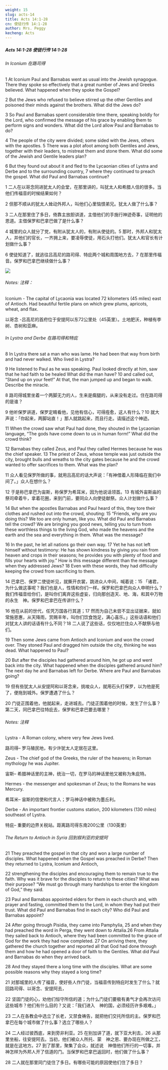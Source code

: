 ```yaml
---
weight: 15
slug: acts-14
title: Acts 14:1-28
cn: 使徒行传 14:1-28
author: Mrs. Peggy
kecheng: Acts
---
```


##### Acts 14:1-28 使徒行传 14:1-28

###### In Iconium 在路司得

1 At Iconium Paul and Barnabas went as usual into the Jewish synagogue. There they spoke so effectively that a great number of Jews and Greeks believed. What happened when they spoke the Gospel? 

2 But the Jews who refused to believe stirred up the other Gentiles and poisoned their minds against the brothers. What did the Jews do? 

3 So Paul and Barnabas spent considerable time there, speaking boldly for the Lord, who confirmed the message of his grace by enabling them to perform signs and wonders. What did the Lord allow Paul and Barnabas to do? 

4 The people of the city were divided; some sided with the Jews, others with the apostles. 5 There was a plot afoot among both Gentiles and Jews, together with their leaders, to mistreat them and stone them. What did some of the Jewish and Gentile leaders plan?

6 But they found out about it and fled to the Lycaonian cities of Lystra and Derbe and to the surrounding country, 7 where they continued to preach the gospel. What did Paul and Barnabas continue?

1 二人在以哥念同进犹太人的会堂，在那里讲的，叫犹太人和希腊人信的很多。当他们传福音的时候结果如何？

2 但那不顺从的犹太人耸动外邦人，叫他们心里恼恨弟兄。犹太人做了什么事？

3 二人在那里住了多日，倚靠主放胆讲道，主借他们的手施行神迹奇事，证明他的恩道。主借保罗和巴拿巴做了是什么事？

4 城里的众人就分了党，有附从犹太人的，有附从使徒的。5 那时，外邦人和犹太人，并他们的官长，一齐拥上来，要凌辱使徒，用石头打他们。犹太人和官长有计划做什么事？

6 使徒知道了，就逃往吕高尼的路司得、特庇两个城和周围地方去，7 在那里传福音。保罗和巴拿巴继续做什么事？

![](/images/note/acts/14-1.jpg#center)

###### Notes: 注释：

Iconium - The capital of Lycaonia was located 72 kilometers (45 miles) east of Antioch. Had beautiful fertile plans on which grew plums, apricots, wheat, and flax.


以哥念 -吕高尼的首府位于安提阿以东72公里处（45英里）。土地肥沃，种植有李树、杏树和亚麻。

###### In Lystra and Derbe 在路司得和特庇

8 In Lystra there sat a man who was lame. He had been that way from birth and had never walked. Who lived in Lystra? 

9 He listened to Paul as he was speaking. Paul looked directly at him, saw that he had faith to be healed What did the man have? 10 and called out, “Stand up on your feet!” At that, the man jumped up and began to walk. Describe the miracle.

8 路司得城里坐着一个两脚无力的人，生来是瘸腿的，从来没有走过。住在路司得的是谁？

9 他听保罗讲道，保罗定睛看他，见他有信心，可得痊愈，这人有什么？10 就大声说：「你起来，两脚站直！」那人就跳起来，而且行走。请描述这个神迹。

11 When the crowd saw what Paul had done, they shouted in the Lycaonian language, “The gods have come down to us in human form!” What did the crowd think? 

12 Barnabas they called Zeus, and Paul they called Hermes because he was the chief speaker. 13 The priest of Zeus, whose temple was just outside the city, brought bulls and wreaths to the city gates because he and the crowd wanted to offer sacrifices to them. What was the plan?

11 众人看见保罗所做的事，就用吕高尼的话大声说：「有神借着人形降临在我们中间了。」众人在想什么？

12 于是称巴拿巴为宙斯，称保罗为希耳米，因为他说话领首。13 有城外宙斯庙的祭司牵着牛，拿着花圈，来到门前，要同众人向使徒献祭。众人计划做什么事？

14 But when the apostles Barnabas and Paul heard of this, they tore their clothes and rushed out into the crowd, shouting: 15 “Friends, why are you doing this? We too are only human, like you. What did Paul and Barnabas tell the crowd? We are bringing you good news, telling you to turn from these worthless things to the living God, who made the heavens and the earth and the sea and everything in them. What was the message? 

16 In the past, he let all nations go their own way. 17 Yet he has not left himself without testimony: He has shown kindness by giving you rain from heaven and crops in their seasons; he provides you with plenty of food and fills your hearts with joy.” How is this message different than the message when they addressed Jews? 18 Even with these words, they had difficulty keeping the crowd from sacrificing to them.

14 巴拿巴、保罗二使徒听见，就撕开衣裳，跳进众人中间，喊着说：15 「诸君，为什么做这事呢？我们也是人，性情和你们一样。保罗和巴拿巴向众人申明什么？我们传福音给你们，是叫你们离弃这些虚妄，归向那创造天、地、海，和其中万物的永生　神。保罗和巴拿巴在传讲什么？

16 他在从前的世代，任凭万国各行其道；17 然而为自己未尝不显出证据来，就如常施恩惠，从天降雨，赏赐丰年，叫你们饮食饱足，满心喜乐。」这些话语和他们对犹太人讲的话语有什么不同？18 二人说了这些话，仅仅地拦住众人不献祭与他们。

19 Then some Jews came from Antioch and Iconium and won the crowd over. They stoned Paul and dragged him outside the city, thinking he was dead. What happened to Paul? 

20 But after the disciples had gathered around him, he got up and went back into the city. What happened when the disciples gathered around him? The next day he and Barnabas left for Derbe. Where are Paul and Barnabas going?

19 但有些犹太人从安提阿和以哥念来，挑唆众人，就用石头打保罗，以为他是死了，便拖到城外。保罗遭遇了什么？

20 门徒正围着他，他就起来，走进城去。门徒正围着他的时候，发生了什么事？第二天，同巴拿巴往特庇去，保罗和巴拿巴要去哪里？

###### Notes: 注释

Lystra - A Roman colony, where very few Jews lived.

路司得– 罗马殖民地，有少许犹太人定居在这里。

Zeus - The chief god of the Greeks, the ruler of the heavens; in Roman mythology he was Jupiter.

宙斯– 希腊神话里的主神，统治一切，在罗马的神话里他又被称为朱庇特。

Hermes - the messenger and spokesman of Zeus; to the Romans he was Mercury.


希耳米– 宙斯的信使和代言人；罗马神话中被称为墨丘利。

Derbe - An important frontier customs station, 200 kilometers (130 miles) southeast of Lystra.


特庇– 重要的边界关税站。距离路司得东南200公里（130英里）


###### The Return to Antioch in Syria 回到叙利亚的安提阿

21 They preached the gospel in that city and won a large number of disciples. What happened when the Gospel was preached in Derbe? Then they returned to Lystra, Iconium and Antioch, 

22 strengthening the disciples and encouraging them to remain true to the faith. Why was it brave for the disciples to return to these cities? What was their purpose? “We must go through many hardships to enter the kingdom of God,” they said. 

23 Paul and Barnabas appointed elders for them in each church and, with prayer and fasting, committed them to the Lord, in whom they had put their trust. What did Paul and Barnabas find in each city? Who did Paul and Barnabas appoint? 

24 After going through Pisidia, they came into Pamphylia, 25 and when they had preached the word in Perga, they went down to Attalia.26 From Attalia they sailed back to Antioch, where they had been committed to the grace of God for the work they had now completed. 27 On arriving there, they gathered the church together and reported all that God had done through them and how he had opened a door of faith to the Gentiles. What did Paul and Barnabas do when they arrived back. 

28 And they stayed there a long time with the disciples. What are some possible reasons why they stayed a long time?

21 对那城里的人传了福音，使好些人作门徒，当福音传到特庇时发生了什么？就回路司得、以哥念、安提阿去，

22 坚固门徒的心，劝他们恒守所信的道；为什么门徒们要极有勇气才会再次访问这些城市？他们有什么目的？又说：「我们进入　神的国，必须经历许多艰难。」

23 二人在各教会中选立了长老，又禁食祷告，就把他们交托所信的主。保罗和巴拿巴在每个城市做了什么事？选立了哪些人？

24 二人经过彼西底，来到旁非利亚。25 在别加讲了道，就下亚大利去，26 从那里坐船，往安提阿去。当初，他们被众人所托、蒙　神之恩、要办现在所做之工，就是在这地方。27 到了那里，聚集了会众，就述说　神借他们所行的一切事，并　神怎样为外邦人开了信道的门。当保罗和巴拿巴返回时，他们做了什么事？

28 二人就在那里同门徒住了多日。有哪些可能的原因使他们住了多日？
